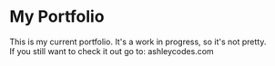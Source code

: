 # My Portfolio
This is my current portfolio. It's a work in progress, so it's not pretty.<br>
If you still want to check it out go to: ashleycodes.com
